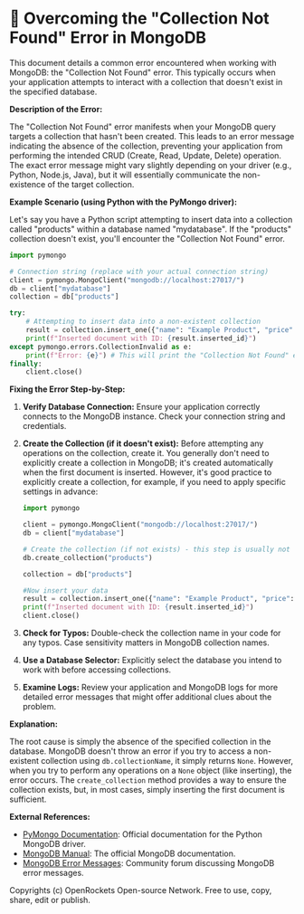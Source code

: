 # 🐞 Overcoming the "Collection Not Found" Error in MongoDB


This document details a common error encountered when working with MongoDB: the "Collection Not Found" error.  This typically occurs when your application attempts to interact with a collection that doesn't exist in the specified database.

**Description of the Error:**

The "Collection Not Found" error manifests when your MongoDB query targets a collection that hasn't been created.  This leads to an error message indicating the absence of the collection, preventing your application from performing the intended CRUD (Create, Read, Update, Delete) operation. The exact error message might vary slightly depending on your driver (e.g., Python, Node.js, Java), but it will essentially communicate the non-existence of the target collection.


**Example Scenario (using Python with the PyMongo driver):**

Let's say you have a Python script attempting to insert data into a collection called "products" within a database named "mydatabase". If the "products" collection doesn't exist, you'll encounter the "Collection Not Found" error.

```python
import pymongo

# Connection string (replace with your actual connection string)
client = pymongo.MongoClient("mongodb://localhost:27017/") 
db = client["mydatabase"]
collection = db["products"]

try:
    # Attempting to insert data into a non-existent collection
    result = collection.insert_one({"name": "Example Product", "price": 25.99})
    print(f"Inserted document with ID: {result.inserted_id}")
except pymongo.errors.CollectionInvalid as e:
    print(f"Error: {e}") # This will print the "Collection Not Found" error
finally:
    client.close()
```


**Fixing the Error Step-by-Step:**

1. **Verify Database Connection:** Ensure your application correctly connects to the MongoDB instance. Check your connection string and credentials.

2. **Create the Collection (if it doesn't exist):** Before attempting any operations on the collection, create it.  You generally don't need to explicitly create a collection in MongoDB; it's created automatically when the first document is inserted. However, it's good practice to explicitly create a collection, for example, if you need to apply specific settings in advance:

   ```python
   import pymongo

   client = pymongo.MongoClient("mongodb://localhost:27017/")
   db = client["mydatabase"]

   # Create the collection (if not exists) - this step is usually not needed unless you have specific collection settings to enforce
   db.create_collection("products")

   collection = db["products"]

   #Now insert your data
   result = collection.insert_one({"name": "Example Product", "price": 25.99})
   print(f"Inserted document with ID: {result.inserted_id}")
   client.close()
   ```

3. **Check for Typos:** Double-check the collection name in your code for any typos. Case sensitivity matters in MongoDB collection names.

4. **Use a Database Selector:** Explicitly select the database you intend to work with before accessing collections.

5. **Examine Logs:** Review your application and MongoDB logs for more detailed error messages that might offer additional clues about the problem.

**Explanation:**

The root cause is simply the absence of the specified collection in the database. MongoDB doesn't throw an error if you try to access a non-existent collection using `db.collectionName`, it simply returns `None`. However, when you try to perform any operations on a `None` object (like inserting), the error occurs. The `create_collection` method provides a way to ensure the collection exists, but, in most cases, simply inserting the first document is sufficient.


**External References:**

* [PyMongo Documentation](https://pymongo.readthedocs.io/en/stable/): Official documentation for the Python MongoDB driver.
* [MongoDB Manual](https://www.mongodb.com/docs/manual/): The official MongoDB documentation.
* [MongoDB Error Messages](https://www.mongodb.com/community/forums/t/error-messages/10440): Community forum discussing MongoDB error messages.


Copyrights (c) OpenRockets Open-source Network. Free to use, copy, share, edit or publish.

